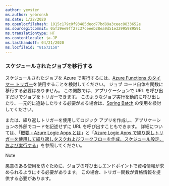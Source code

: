 ```yaml
---
author: yevster
ms.author: yebronsh
ms.date: 1/22/2020
ms.openlocfilehash: 1015c179c0f93485decd77bd89a3ceec8833652e
ms.sourcegitcommit: 0af39ee9ff27c37ceeeb28ea9d51e32995989591
ms.translationtype: HT
ms.contentlocale: ja-JP
ms.lasthandoff: 04/21/2020
ms.locfileid: "81672158"
---
```

### <a name="migrate-scheduled-jobs"></a>スケジュールされたジョブを移行する

スケジュールされたジョブを Azure で実行するには、[Azure Functions のタイマー トリガー](/azure/azure-functions/functions-bindings-timer)を使用することを検討してください。 ジョブ コード自体を関数に移行する必要はありません。 この関数では、アプリケーションで URL を呼び出すだけでジョブをトリガーできます。 このようなジョブ実行を動的に呼び出したり、一元的に追跡したりする必要がある場合は、[Spring Batch](https://spring.io/projects/spring-batch) の使用を検討してください。

または、繰り返しトリガーを使用してロジック アプリを作成し、アプリケーションの外部でコードを記述せずに URL を呼び出すこともできます。 詳細については、「[概要 - Azure Logic Apps とは](/azure/logic-apps/logic-apps-overview)」と「[Azure Logic Apps で繰り返しトリガーを使用して繰り返しタスクおよびワークフローを作成、スケジュール設定、および実行する](/azure/connectors/connectors-native-recurrence)」を参照してください。

> [!NOTE]
> 悪意のある使用を防ぐために、ジョブの呼び出しエンドポイントで資格情報が求められるようにする必要があります。 この場合、トリガー関数が資格情報を提供する必要があります。
